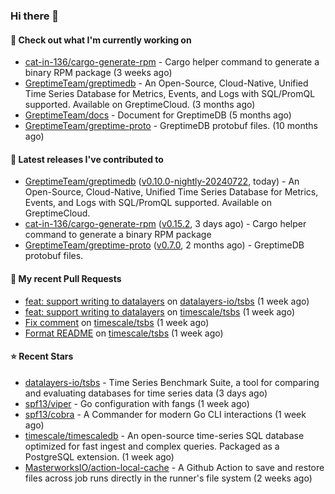 ### Hi there 👋

#### 👷 Check out what I'm currently working on

- [cat-in-136/cargo-generate-rpm](https://github.com/cat-in-136/cargo-generate-rpm) - Cargo helper command to generate a binary RPM package (3 weeks ago)
- [GreptimeTeam/greptimedb](https://github.com/GreptimeTeam/greptimedb) - An Open-Source, Cloud-Native, Unified Time Series Database for Metrics, Events, and Logs with SQL/PromQL supported. Available on GreptimeCloud. (3 months ago)
- [GreptimeTeam/docs](https://github.com/GreptimeTeam/docs) - Document for GreptimeDB (5 months ago)
- [GreptimeTeam/greptime-proto](https://github.com/GreptimeTeam/greptime-proto) - GreptimeDB protobuf files. (10 months ago)

#### 🔭 Latest releases I've contributed to

- [GreptimeTeam/greptimedb](https://github.com/GreptimeTeam/greptimedb) ([v0.10.0-nightly-20240722](https://github.com/GreptimeTeam/greptimedb/releases/tag/v0.10.0-nightly-20240722), today) - An Open-Source, Cloud-Native, Unified Time Series Database for Metrics, Events, and Logs with SQL/PromQL supported. Available on GreptimeCloud.
- [cat-in-136/cargo-generate-rpm](https://github.com/cat-in-136/cargo-generate-rpm) ([v0.15.2](https://github.com/cat-in-136/cargo-generate-rpm/releases/tag/v0.15.2), 3 days ago) - Cargo helper command to generate a binary RPM package
- [GreptimeTeam/greptime-proto](https://github.com/GreptimeTeam/greptime-proto) ([v0.7.0](https://github.com/GreptimeTeam/greptime-proto/releases/tag/v0.7.0), 2 months ago) - GreptimeDB protobuf files.

#### 🔨 My recent Pull Requests

- [feat: support writing to datalayers](https://github.com/datalayers-io/tsbs/pull/1) on [datalayers-io/tsbs](https://github.com/datalayers-io/tsbs) (1 week ago)
- [feat: support writing to datalayers](https://github.com/timescale/tsbs/pull/258) on [timescale/tsbs](https://github.com/timescale/tsbs) (1 week ago)
- [Fix comment](https://github.com/timescale/tsbs/pull/257) on [timescale/tsbs](https://github.com/timescale/tsbs) (1 week ago)
- [Format README](https://github.com/timescale/tsbs/pull/256) on [timescale/tsbs](https://github.com/timescale/tsbs) (1 week ago)

#### ⭐ Recent Stars

- [datalayers-io/tsbs](https://github.com/datalayers-io/tsbs) - Time Series Benchmark Suite, a tool for comparing and evaluating databases for time series data (3 days ago)
- [spf13/viper](https://github.com/spf13/viper) - Go configuration with fangs (1 week ago)
- [spf13/cobra](https://github.com/spf13/cobra) - A Commander for modern Go CLI interactions (1 week ago)
- [timescale/timescaledb](https://github.com/timescale/timescaledb) - An open-source time-series SQL database optimized for fast ingest and complex queries.  Packaged as a PostgreSQL extension. (1 week ago)
- [MasterworksIO/action-local-cache](https://github.com/MasterworksIO/action-local-cache) - A Github Action to save and restore files across job runs directly in the runner&#39;s file system (2 weeks ago)
